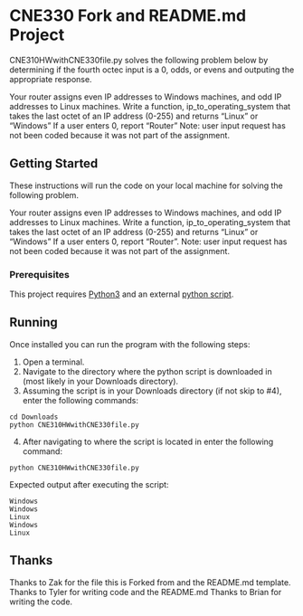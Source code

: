 # CNE330 Fork and README.md Project

CNE310HWwithCNE330file.py solves the following problem below by determining if the fourth octec input is a 0, odds, or evens and outputing the appropriate response. 

Your router assigns even IP addresses to Windows machines, and odd IP addresses to Linux machines.
Write a function, ip_to_operating_system that takes the last octet of an IP address (0-255) and returns “Linux” or
“Windows” If a user enters 0, report “Router”
Note: user input request has not been coded because it was not part of the assignment.

## Getting Started

These instructions will run the code on your local machine for solving the following problem. 

Your router assigns even IP addresses to Windows machines, and odd IP addresses to Linux machines.
Write a function, ip_to_operating_system that takes the last octet of an IP address (0-255) and returns “Linux” or
“Windows” If a user enters 0, report “Router”.
Note: user input request has not been coded because it was not part of the assignment.

### Prerequisites

This project requires [Python3](https://www.python.org/downloads/) and an external [python script](https://github.com/tsabin2023/CNE310_Tyler/blob/main/CNE310HWwithCNE330file.py).

## Running
Once installed you can run the program with the following steps:

1. Open a terminal.
2. Navigate to the directory where the python script is downloaded in (most likely in your Downloads directory).
3. Assuming the script is in your Downloads directory (if not skip to #4), enter the following commands:
```
cd Downloads
python CNE310HWwithCNE330file.py
```

4. After navigating to where the script is located in enter the following command: 
```
python CNE310HWwithCNE330file.py
```

Expected output after executing the script:
```
Windows
Windows
Linux
Windows
Linux
```

## Thanks
Thanks to Zak for the file this is Forked from and the README.md template. Thanks to Tyler for writing code and the README.md Thanks to Brian for writing the code.
